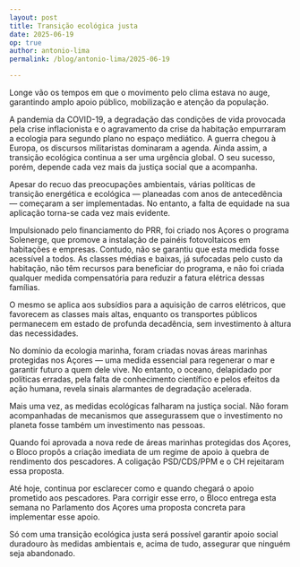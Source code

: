 ```yaml
---
layout: post
title: Transição ecológica justa
date: 2025-06-19
op: true
author: antonio-lima
permalink: /blog/antonio-lima/2025-06-19

---
```

Longe vão os tempos em que o movimento pelo clima estava no auge, garantindo amplo apoio público, mobilização e atenção da população.

A pandemia da COVID-19, a degradação das condições de vida provocada pela crise inflacionista e o agravamento da crise da habitação empurraram a ecologia para segundo plano no espaço mediático. A guerra chegou à Europa, os discursos militaristas dominaram a agenda. Ainda assim, a transição ecológica continua a ser uma urgência global. O seu sucesso, porém, depende cada vez mais da justiça social que a acompanha.

Apesar do recuo das preocupações ambientais, várias políticas de transição energética e ecológica — planeadas com anos de antecedência — começaram a ser implementadas. No entanto, a falta de equidade na sua aplicação torna-se cada vez mais evidente.

Impulsionado pelo financiamento do PRR, foi criado nos Açores o programa Solenerge, que promove a instalação de painéis fotovoltaicos em habitações e empresas. Contudo, não se garantiu que esta medida fosse acessível a todos. As classes médias e baixas, já sufocadas pelo custo da habitação, não têm recursos para beneficiar do programa, e não foi criada qualquer medida compensatória para reduzir a fatura elétrica dessas famílias.

O mesmo se aplica aos subsídios para a aquisição de carros elétricos, que favorecem as classes mais altas, enquanto os transportes públicos permanecem em estado de profunda decadência, sem investimento à altura das necessidades.

No domínio da ecologia marinha, foram criadas novas áreas marinhas protegidas nos Açores — uma medida essencial para regenerar o mar e garantir futuro a quem dele vive. No entanto, o oceano, delapidado por políticas erradas, pela falta de conhecimento científico e pelos efeitos da ação humana, revela sinais alarmantes de degradação acelerada.

Mais uma vez, as medidas ecológicas falharam na justiça social. Não foram acompanhadas de mecanismos que assegurassem que o investimento no planeta fosse também um investimento nas pessoas.

Quando foi aprovada a nova rede de áreas marinhas protegidas dos Açores, o Bloco propôs a criação imediata de um regime de apoio à quebra de rendimento dos pescadores. A coligação PSD/CDS/PPM e o CH rejeitaram essa proposta.

Até hoje, continua por esclarecer como e quando chegará o apoio prometido aos pescadores. Para corrigir esse erro, o Bloco entrega esta semana no Parlamento dos Açores uma proposta concreta para implementar esse apoio.

Só com uma transição ecológica justa será possível garantir apoio social duradouro às medidas ambientais e, acima de tudo, assegurar que ninguém seja abandonado.
